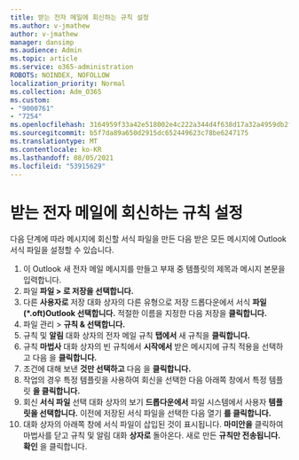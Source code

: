 ```yaml
---
title: 받는 전자 메일에 회신하는 규칙 설정
ms.author: v-jmathew
author: v-jmathew
manager: dansimp
ms.audience: Admin
ms.topic: article
ms.service: o365-administration
ROBOTS: NOINDEX, NOFOLLOW
localization_priority: Normal
ms.collection: Adm_O365
ms.custom:
- "9000761"
- "7254"
ms.openlocfilehash: 3164959f33a42e518002e4c222a344d4f638d17a32a4959db2f903ce5cb14d81
ms.sourcegitcommit: b5f7da89a650d2915dc652449623c78be6247175
ms.translationtype: MT
ms.contentlocale: ko-KR
ms.lasthandoff: 08/05/2021
ms.locfileid: "53915629"
---
```

# <a name="set-up-rules-to-reply-to-incoming-emails"></a>받는 전자 메일에 회신하는 규칙 설정

다음 단계에 따라 메시지에 회신할 서식 파일을 만든 다음 받은 모든 메시지에 Outlook 서식 파일을 설정할 수 있습니다.

1. 이 Outlook 새 전자 메일 메시지를 만들고 부재 중 템플릿의 제목과 메시지 본문을 입력합니다.
2. 파일 **파일 > 로 저장을 선택합니다.**
3. 다른 **사용자로** 저장 대화  상자의 다른 유형으로 저장 드롭다운에서 서식 **파일(*.oft)Outlook 선택합니다.** 적절한 이름을 지정한 다음 저장을 **클릭합니다.**
4. 파일 관리  >  **규칙 & 선택합니다.**
5. 규칙 및 **알림** 대화 상자의 전자 메일 규칙 **탭에서** 새 규칙을 **클릭합니다.**
6. 규칙 **마법사** 대화 상자의 빈 규칙에서  **시작에서** 받은 메시지에 규칙 적용을 선택하고 다음 을 **클릭합니다.**
7. 조건에 대해 보낸 **것만 선택하고** 다음 을 **클릭합니다.**
8. 작업의 경우 특정 템플릿을 사용하여 회신을 선택한 다음 아래쪽 창에서 특정 템플릿 **을 클릭합니다.**
9. 회신 **서식 파일** 선택 대화 상자의 보기 **드롭다운에서** 파일 시스템에서 사용자 **템플릿을 선택합니다.** 이전에 저장된 서식 파일을 선택한 다음 열기 **를 클릭합니다.**
10. 대화 상자의 아래쪽 창에 서식 파일이 삽입된 것이 표시됩니다. **마미안을** 클릭하여 마법사를 닫고 규칙 및 알림 대화 **상자로** 돌아온다. 새로 만든 **규칙만 전송됩니다.** **확인** 을 클릭합니다.
